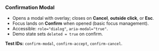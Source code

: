 ### Confirmation Modal

- Opens a modal with overlay; closes on **Cancel**, **outside click**, or **Esc**.
- Focus lands on **Confirm** when opened (basic focus management).
- Accessible: `role="dialog"`, `aria-modal="true"`.
- Demo state sets `deleted = true` on confirm.

**Test IDs:** `confirm-modal`, `confirm-accept`, `confirm-cancel`.
